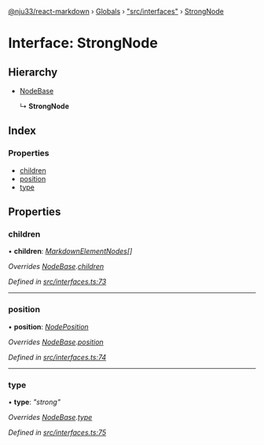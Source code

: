 [@nju33/react-markdown](../README.md) › [Globals](../globals.md) › ["src/interfaces"](../modules/_src_interfaces_.md) › [StrongNode](_src_interfaces_.strongnode.md)

# Interface: StrongNode

## Hierarchy

* [NodeBase](_src_interfaces_.nodebase.md)

  ↳ **StrongNode**

## Index

### Properties

* [children](_src_interfaces_.strongnode.md#children)
* [position](_src_interfaces_.strongnode.md#position)
* [type](_src_interfaces_.strongnode.md#type)

## Properties

###  children

• **children**: *[MarkdownElementNodes](../modules/_src_interfaces_.md#markdownelementnodes)[]*

*Overrides [NodeBase](_src_interfaces_.nodebase.md).[children](_src_interfaces_.nodebase.md#optional-children)*

*Defined in [src/interfaces.ts:73](https://github.com/nju33/react-markdown/blob/5327386/src/interfaces.ts#L73)*

___

###  position

• **position**: *[NodePosition](_src_interfaces_.nodeposition.md)*

*Overrides [NodeBase](_src_interfaces_.nodebase.md).[position](_src_interfaces_.nodebase.md#position)*

*Defined in [src/interfaces.ts:74](https://github.com/nju33/react-markdown/blob/5327386/src/interfaces.ts#L74)*

___

###  type

• **type**: *"strong"*

*Overrides [NodeBase](_src_interfaces_.nodebase.md).[type](_src_interfaces_.nodebase.md#type)*

*Defined in [src/interfaces.ts:75](https://github.com/nju33/react-markdown/blob/5327386/src/interfaces.ts#L75)*
